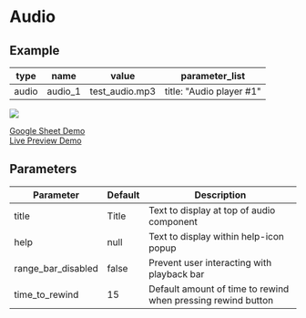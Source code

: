 # Audio

## Example

| type      | name          | value          |parameter_list |
| --------- | ------------  | ------         |--------- |
|audio	    | audio_1	      | test_audio.mp3 |title: "Audio player #1" |

![](images/audio.png)

[Google Sheet Demo](https://docs.google.com/spreadsheets/d/1ARbNRGDer5vj9qSpRMZFrMkYifGkH3TLtDVp72YbaqU/edit#gid=551506513)   
[Live Preview Demo](https://idems-debug.web.app/template/feature_audio)

## Parameters

| Parameter         | Default     | Description |
| ---------         | ----------- | --------- |
|title	            | Title     | Text to display at top of audio component|
|help	              | null        | Text to display within help-icon popup |
|range_bar_disabled	| false       | Prevent user interacting with playback bar|
|time_to_rewind	    | 15          | Default amount of time to rewind when pressing rewind button |